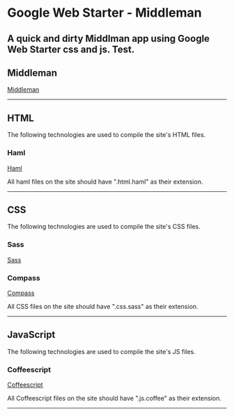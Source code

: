# Google Web Starter - Middleman
A quick and dirty Middlman app using Google Web Starter css and js.
Test.
---

## Middleman
[Middleman](http://middlemanapp.com/)

---

## HTML
The following technologies are used to compile the site's HTML files.

### Haml
[Haml](http://haml.info/)

All haml files on the site should have ".html.haml" as their extension.

---

## CSS
The following technologies are used to compile the site's CSS files.

### Sass
[Sass](http://sass-lang.com/)

### Compass
[Compass](http://compass-style.org/)

All CSS files on the site should have ".css.sass" as their extension.

---

## JavaScript
The following technologies are used to compile the site's JS files.

### Coffeescript
[Coffeescript](http://coffeescript.org/)

All Coffeescript files on the site should have ".js.coffee" as their extension.

---
